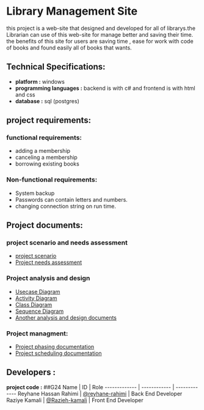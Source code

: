 # Library Management Site
this project is a web-site that designed and developed for all of librarys.the Librarian can use of this web-site for manage better and saving their time. the benefits of this site for users are saving time , ease for work with code of books and found easily all of books that wants.

## Technical Specifications:
* **platform :** windows
* **programming languages :** backend is with c# and frontend is with html and css 
* **database :** sql (postgres)

## project requirements:
### functional requirements:
* adding a membership
* canceling a membership
* borrowing existing books

### Non-functional requirements:
* System backup
* Passwords can contain letters and numbers.
* changing connection string on run time.

## Project documents:
### project scenario and needs assessment
* [project scenario](/Documentation/Scenario.md)
* [Project needs assessment](/)
### Project analysis and design
* [Usecase Diagram](/)
* [Activity Diagram](/)
* [Class Diagram](/)
* [Sequence Diagram](/)
* [Another analysis and design documents](/)

### Project managment:
* [Project phasing documentation](/)
* [Project scheduling documentation](/)

## Developers :
**project code :** ##G24
Name  | ID | Role
 ------------- | ------------ | -------------
Reyhane Hassan Rahimi | [@reyhane-rahimi](https://github.com/reyhan-rahimi) | Back End Developer
Raziye Kamali | [@Razieh-kamali](https://github.com/Raziye-kamali) | Front End Developer
